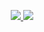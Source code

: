 <p align="center">
  <a href="#" align="center">
    <img src="https://github-readme-stats.vercel.app/api/top-langs/?username=voidjmp" />
  </a>
  <a href="#" align="center">
    <img src="https://github-readme-stats.vercel.app/api?username=voidjmp&show_icons=true" />
  </a>
</p>
